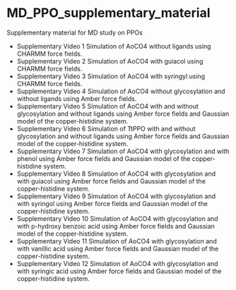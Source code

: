 # MD_PPO_supplementary_material
Supplementary material for MD study on PPOs

- Supplementary Video 1 Simulation of AoCO4 without ligands using CHARMM force fields.
- Supplementary Video 2 Simulation of AoCO4 with guiacol using CHARMM force fields.
- Supplementary Video 3 Simulation of AoCO4 with syringyl using CHARMM force fields.
- Supplementary Video 4 Simulation of AoCO4 without glycosylation and without ligands using Amber force fields.
- Supplementary Video 5 Simulation of AoCO4 with and without glycosylation and without ligands using Amber force fields and Gaussian model of the copper-histidine system.
- Supplementary Video 6 Simulation of TtPPO with and without glycosylation and without ligands using Amber force fields and Gaussian model of the copper-histidine system.
- Supplementary Video 7 Simulation of AoCO4 with glycosylation and with phenol using Amber force fields and Gaussian model of the copper-histidine system.
- Supplementary Video 8 Simulation of AoCO4 with glycosylation and with guiacol using Amber force fields and Gaussian model of the copper-histidine system.
- Supplementary Video 9 Simulation of AoCO4 with glycosylation and with syringol using Amber force fields and Gaussian model of the copper-histidine system.
- Supplementary Video 10 Simulation of AoCO4 with glycosylation and with p-hydroxy benzoic acid using Amber force fields and Gaussian model of the copper-histidine system.
- Supplementary Video 11 Simulation of AoCO4 with glycosylation and with vanillic acid using Amber force fields and Gaussian model of the copper-histidine system.
- Supplementary Video 12 Simulation of AoCO4 with glycosylation and with syringic acid using Amber force fields and Gaussian model of the copper-histidine system.
